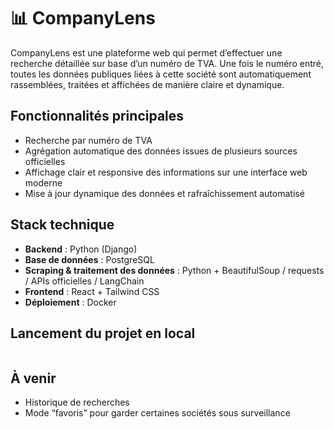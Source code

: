 # 📊 CompanyLens

CompanyLens est une plateforme web qui permet d’effectuer une recherche détaillée sur base d’un numéro de TVA. Une fois le numéro entré, toutes les données publiques liées à cette société sont automatiquement rassemblées, traitées et affichées de manière claire et dynamique.

## Fonctionnalités principales

- Recherche par numéro de TVA  
- Agrégation automatique des données issues de plusieurs sources officielles  
- Affichage clair et responsive des informations sur une interface web moderne  
- Mise à jour dynamique des données et rafraîchissement automatisé

## Stack technique

- **Backend** : Python (Django)  
- **Base de données** : PostgreSQL  
- **Scraping & traitement des données** : Python + BeautifulSoup / requests / APIs officielles  / LangChain
- **Frontend** : React + Tailwind CSS  
- **Déploiement** : Docker

## Lancement du projet en local

```bash

```

## À venir

- Historique de recherches  
- Mode “favoris” pour garder certaines sociétés sous surveillance

